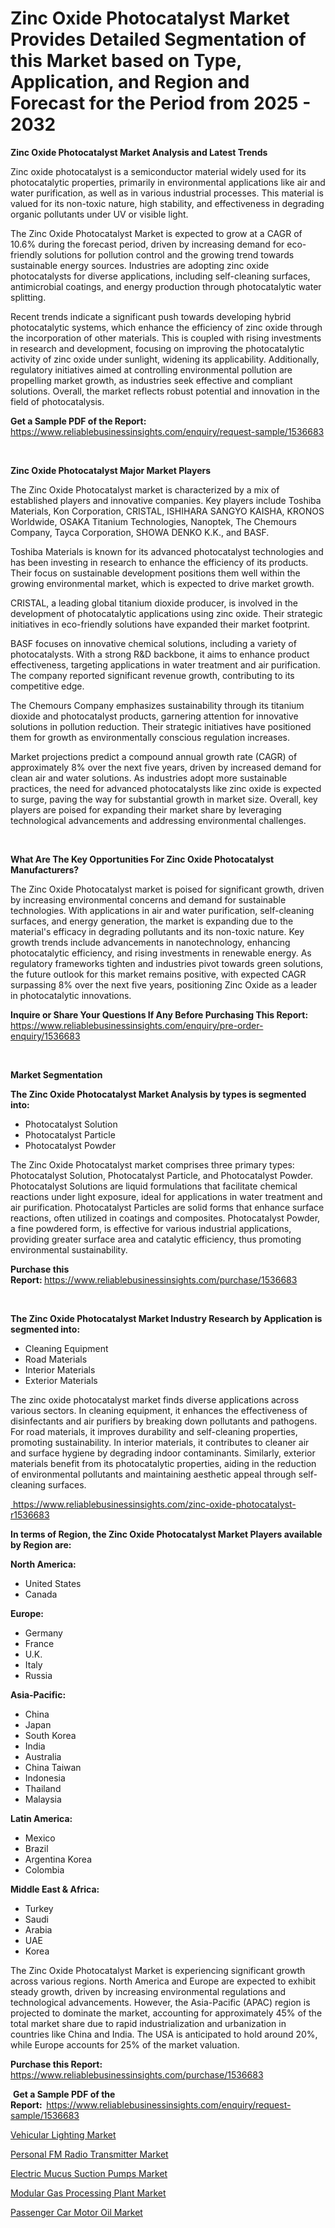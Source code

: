 <p><h1>Zinc Oxide Photocatalyst Market Provides Detailed Segmentation of this Market based on Type, Application, and Region and Forecast for the Period from 2025 - 2032</h1></p><p><strong>Zinc Oxide Photocatalyst Market Analysis and Latest Trends</strong></p>
<p><p>Zinc oxide photocatalyst is a semiconductor material widely used for its photocatalytic properties, primarily in environmental applications like air and water purification, as well as in various industrial processes. This material is valued for its non-toxic nature, high stability, and effectiveness in degrading organic pollutants under UV or visible light. </p><p>The Zinc Oxide Photocatalyst Market is expected to grow at a CAGR of 10.6% during the forecast period, driven by increasing demand for eco-friendly solutions for pollution control and the growing trend towards sustainable energy sources. Industries are adopting zinc oxide photocatalysts for diverse applications, including self-cleaning surfaces, antimicrobial coatings, and energy production through photocatalytic water splitting.</p><p>Recent trends indicate a significant push towards developing hybrid photocatalytic systems, which enhance the efficiency of zinc oxide through the incorporation of other materials. This is coupled with rising investments in research and development, focusing on improving the photocatalytic activity of zinc oxide under sunlight, widening its applicability. Additionally, regulatory initiatives aimed at controlling environmental pollution are propelling market growth, as industries seek effective and compliant solutions. Overall, the market reflects robust potential and innovation in the field of photocatalysis.</p></p>
<p><strong>Get a Sample PDF of the Report:&nbsp;</strong> <a href="https://www.reliablebusinessinsights.com/enquiry/request-sample/1536683?utm_campaign=1117&utm_medium=2&utm_source=Github&utm_content=ia&utm_term=30012025&utm_id=zinc-oxide-photocatalyst">https://www.reliablebusinessinsights.com/enquiry/request-sample/1536683</a></p>
<p>&nbsp;</p>
<p><strong>Zinc Oxide Photocatalyst Major Market Players</strong></p>
<p><p>The Zinc Oxide Photocatalyst market is characterized by a mix of established players and innovative companies. Key players include Toshiba Materials, Kon Corporation, CRISTAL, ISHIHARA SANGYO KAISHA, KRONOS Worldwide, OSAKA Titanium Technologies, Nanoptek, The Chemours Company, Tayca Corporation, SHOWA DENKO K.K., and BASF.</p><p>Toshiba Materials is known for its advanced photocatalyst technologies and has been investing in research to enhance the efficiency of its products. Their focus on sustainable development positions them well within the growing environmental market, which is expected to drive market growth.</p><p>CRISTAL, a leading global titanium dioxide producer, is involved in the development of photocatalytic applications using zinc oxide. Their strategic initiatives in eco-friendly solutions have expanded their market footprint.</p><p>BASF focuses on innovative chemical solutions, including a variety of photocatalysts. With a strong R&D backbone, it aims to enhance product effectiveness, targeting applications in water treatment and air purification. The company reported significant revenue growth, contributing to its competitive edge.</p><p>The Chemours Company emphasizes sustainability through its titanium dioxide and photocatalyst products, garnering attention for innovative solutions in pollution reduction. Their strategic initiatives have positioned them for growth as environmentally conscious regulation increases.</p><p>Market projections predict a compound annual growth rate (CAGR) of approximately 8% over the next five years, driven by increased demand for clean air and water solutions. As industries adopt more sustainable practices, the need for advanced photocatalysts like zinc oxide is expected to surge, paving the way for substantial growth in market size. Overall, key players are poised for expanding their market share by leveraging technological advancements and addressing environmental challenges.</p></p>
<p>&nbsp;</p>
<p><strong>What Are The Key Opportunities For Zinc Oxide Photocatalyst Manufacturers?</strong></p>
<p><p>The Zinc Oxide Photocatalyst market is poised for significant growth, driven by increasing environmental concerns and demand for sustainable technologies. With applications in air and water purification, self-cleaning surfaces, and energy generation, the market is expanding due to the material's efficacy in degrading pollutants and its non-toxic nature. Key growth trends include advancements in nanotechnology, enhancing photocatalytic efficiency, and rising investments in renewable energy. As regulatory frameworks tighten and industries pivot towards green solutions, the future outlook for this market remains positive, with expected CAGR surpassing 8% over the next five years, positioning Zinc Oxide as a leader in photocatalytic innovations.</p></p>
<p><strong>Inquire or Share Your Questions If Any Before Purchasing This Report:</strong> <a href="https://www.reliablebusinessinsights.com/enquiry/pre-order-enquiry/1536683?utm_campaign=1117&utm_medium=2&utm_source=Github&utm_content=ia&utm_term=30012025&utm_id=zinc-oxide-photocatalyst">https://www.reliablebusinessinsights.com/enquiry/pre-order-enquiry/1536683</a></p>
<p>&nbsp;</p>
<p><strong>Market Segmentation</strong></p>
<p><strong>The Zinc Oxide Photocatalyst Market Analysis by types is segmented into:</strong></p>
<p><ul><li>Photocatalyst Solution</li><li>Photocatalyst Particle</li><li>Photocatalyst Powder</li></ul></p>
<p><p>The Zinc Oxide Photocatalyst market comprises three primary types: Photocatalyst Solution, Photocatalyst Particle, and Photocatalyst Powder. Photocatalyst Solutions are liquid formulations that facilitate chemical reactions under light exposure, ideal for applications in water treatment and air purification. Photocatalyst Particles are solid forms that enhance surface reactions, often utilized in coatings and composites. Photocatalyst Powder, a fine powdered form, is effective for various industrial applications, providing greater surface area and catalytic efficiency, thus promoting environmental sustainability.</p></p>
<p><strong>Purchase this Report:&nbsp;</strong><a href="https://www.reliablebusinessinsights.com/purchase/1536683?utm_campaign=1117&utm_medium=2&utm_source=Github&utm_content=ia&utm_term=30012025&utm_id=zinc-oxide-photocatalyst">https://www.reliablebusinessinsights.com/purchase/1536683</a></p>
<p>&nbsp;</p>
<p><strong>The Zinc Oxide Photocatalyst Market Industry Research by Application is segmented into:</strong></p>
<p><ul><li>Cleaning Equipment</li><li>Road Materials</li><li>Interior Materials</li><li>Exterior Materials</li></ul></p>
<p><p>The zinc oxide photocatalyst market finds diverse applications across various sectors. In cleaning equipment, it enhances the effectiveness of disinfectants and air purifiers by breaking down pollutants and pathogens. For road materials, it improves durability and self-cleaning properties, promoting sustainability. In interior materials, it contributes to cleaner air and surface hygiene by degrading indoor contaminants. Similarly, exterior materials benefit from its photocatalytic properties, aiding in the reduction of environmental pollutants and maintaining aesthetic appeal through self-cleaning surfaces.</p></p>
<p><a href="https://www.reliablebusinessinsights.com/zinc-oxide-photocatalyst-r1536683?utm_campaign=1117&utm_medium=2&utm_source=Github&utm_content=ia&utm_term=30012025&utm_id=zinc-oxide-photocatalyst">&nbsp;https://www.reliablebusinessinsights.com/zinc-oxide-photocatalyst-r1536683</a></p>
<p><strong>In terms of Region, the Zinc Oxide Photocatalyst Market Players available by Region are:</strong></p>
<p>
    <p> <strong> North America: </strong>
        <ul>
            <li>United States</li>
            <li>Canada</li>
        </ul>
        </p> 
    <p> <strong> Europe: </strong>
        <ul>
            <li>Germany</li>
            <li>France</li>
            <li>U.K.</li>
            <li>Italy</li>
            <li>Russia</li>
        </ul>
        </p> 
    <p> <strong> Asia-Pacific: </strong>
        <ul>
            <li>China</li>
            <li>Japan</li>
            <li>South Korea</li>
            <li>India</li>
            <li>Australia</li>
            <li>China Taiwan</li>
            <li>Indonesia</li>
            <li>Thailand</li>
            <li>Malaysia</li>
        </ul>
        </p> 
    <p> <strong> Latin America: </strong>
        <ul>
            <li>Mexico</li>
            <li>Brazil</li>
            <li>Argentina Korea</li>
            <li>Colombia</li>
        </ul>
        </p> 
    <p> <strong> Middle East & Africa: </strong>
        <ul>
            <li>Turkey</li>
            <li>Saudi</li>
            <li>Arabia</li>
            <li>UAE</li>
            <li>Korea</li>
        </ul>
    </p>
    </p>
<p><p>The Zinc Oxide Photocatalyst Market is experiencing significant growth across various regions. North America and Europe are expected to exhibit steady growth, driven by increasing environmental regulations and technological advancements. However, the Asia-Pacific (APAC) region is projected to dominate the market, accounting for approximately 45% of the total market share due to rapid industrialization and urbanization in countries like China and India. The USA is anticipated to hold around 20%, while Europe accounts for 25% of the market valuation.</p></p>
<p><strong>Purchase this Report: </strong><a href="https://www.reliablebusinessinsights.com/purchase/1536683?utm_campaign=1117&utm_medium=2&utm_source=Github&utm_content=ia&utm_term=30012025&utm_id=zinc-oxide-photocatalyst">https://www.reliablebusinessinsights.com/purchase/1536683</a></p>
<p>&nbsp;<strong>Get a Sample PDF of the Report:&nbsp;&nbsp;</strong><a href="https://www.reliablebusinessinsights.com/enquiry/request-sample/1536683?utm_campaign=1117&utm_medium=2&utm_source=Github&utm_content=ia&utm_term=30012025&utm_id=zinc-oxide-photocatalyst">https://www.reliablebusinessinsights.com/enquiry/request-sample/1536683</a></p>
<p><strong></strong></p>
<p><p><a href="https://github.com/WillieWoodard/Market-Research-Report-List-7/blob/main/vehicular-lighting-market.md?utm_campaign=1117&utm_medium=2&utm_source=Github&utm_content=ia&utm_term=30012025&utm_id=zinc-oxide-photocatalyst">Vehicular Lighting Market</a></p><p><a href="https://www.linkedin.com/pulse/exploring-personal-fm-radio-transmitter-market-trends-size-jewef?utm_campaign=1117&utm_medium=2&utm_source=Github&utm_content=ia&utm_term=30012025&utm_id=zinc-oxide-photocatalyst">Personal FM Radio Transmitter Market</a></p><p><a href="https://www.linkedin.com/pulse/electric-mucus-suction-pumps-market-forecastfor-year2025-j3qef?utm_campaign=1117&utm_medium=2&utm_source=Github&utm_content=ia&utm_term=30012025&utm_id=zinc-oxide-photocatalyst">Electric Mucus Suction Pumps Market</a></p><p><a href="https://www.linkedin.com/pulse/latest-research-modular-gas-processing-plant-market-revenue-valuation-e7zdf?utm_campaign=1117&utm_medium=2&utm_source=Github&utm_content=ia&utm_term=30012025&utm_id=zinc-oxide-photocatalyst">Modular Gas Processing Plant Market</a></p><p><a href="https://github.com/rrapajecundi/Market-Research-Report-List-1/blob/main/passenger-car-motor-oil-market.md?utm_campaign=1117&utm_medium=2&utm_source=Github&utm_content=ia&utm_term=30012025&utm_id=zinc-oxide-photocatalyst">Passenger Car Motor Oil Market</a></p></p>